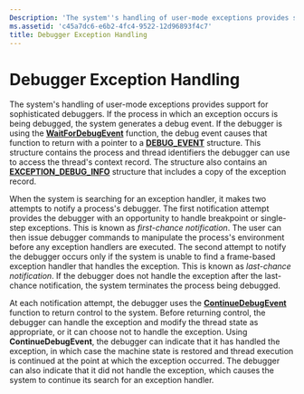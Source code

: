 ```yaml
---
Description: 'The system''s handling of user-mode exceptions provides support for sophisticated debuggers.'
ms.assetid: 'c45a7dc6-e6b2-4fc4-9522-12d96893f4c7'
title: Debugger Exception Handling
---
```


# Debugger Exception Handling

The system's handling of user-mode exceptions provides support for sophisticated debuggers. If the process in which an exception occurs is being debugged, the system generates a debug event. If the debugger is using the [**WaitForDebugEvent**](waitfordebugevent.md) function, the debug event causes that function to return with a pointer to a [**DEBUG\_EVENT**](debug-event-str.md) structure. This structure contains the process and thread identifiers the debugger can use to access the thread's context record. The structure also contains an [**EXCEPTION\_DEBUG\_INFO**](exception-debug-info-str.md) structure that includes a copy of the exception record.

When the system is searching for an exception handler, it makes two attempts to notify a process's debugger. The first notification attempt provides the debugger with an opportunity to handle breakpoint or single-step exceptions. This is known as *first-chance notification*. The user can then issue debugger commands to manipulate the process's environment before any exception handlers are executed. The second attempt to notify the debugger occurs only if the system is unable to find a frame-based exception handler that handles the exception. This is known as *last-chance notification*. If the debugger does not handle the exception after the last-chance notification, the system terminates the process being debugged.

At each notification attempt, the debugger uses the [**ContinueDebugEvent**](continuedebugevent.md) function to return control to the system. Before returning control, the debugger can handle the exception and modify the thread state as appropriate, or it can choose not to handle the exception. Using **ContinueDebugEvent**, the debugger can indicate that it has handled the exception, in which case the machine state is restored and thread execution is continued at the point at which the exception occurred. The debugger can also indicate that it did not handle the exception, which causes the system to continue its search for an exception handler.

 

 



